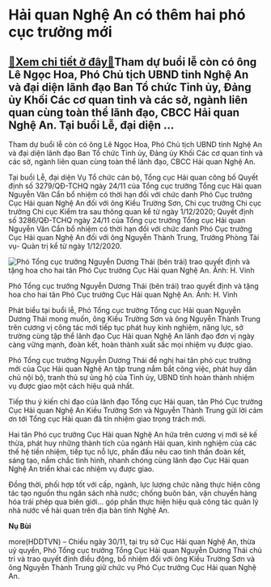 Hải quan Nghệ An có thêm hai phó cục trưởng mới
===============================================

[:gift:Xem chi tiết ở đây:gift:](https://hddtvn.com/hai-quan-nghe-an-co-them-hai-pho-cuc-truong-moi-2/)Tham dự buổi lễ còn có ông Lê Ngọc Hoa, Phó Chủ tịch UBND tỉnh Nghệ An và đại diện lãnh đạo Ban Tổ chức Tỉnh ủy, Đảng ủy Khối Các cơ quan tỉnh và các sở, ngành liên quan cùng toàn thể lãnh đạo, CBCC Hải quan Nghệ An. Tại buổi Lễ, đại diện …
------------------------------------------------------------------------------------------------------------------------------------------------------------------------------------------------------------------------------------------------


Tham dự buổi lễ còn có ông Lê Ngọc Hoa, Phó Chủ tịch UBND tỉnh Nghệ An và đại diện lãnh đạo Ban Tổ chức Tỉnh ủy, Đảng ủy Khối Các cơ quan tỉnh và các sở, ngành liên quan cùng toàn thể lãnh đạo, CBCC Hải quan Nghệ An.


Tại buổi Lễ, đại diện Vụ Tổ chức cán bộ, Tổng cục Hải quan công bố Quyết định số 3279/QĐ-TCHQ ngày 24/11 của Tổng cục trưởng Tổng cục Hải quan Nguyễn Văn Cẩn bổ nhiệm có thời hạn đối với chức danh Phó Cục trưởng Cục Hải quan Nghệ An đối với ông Kiều Trường Sơn, Chi cục trưởng Chi cục trưởng Chi cục Kiểm tra sau thông quan kể từ ngày 1/12/2020; Quyết định số 3286/QĐ-TCHQ ngày 24/11 của Tổng cục trưởng Tổng cục Hải quan Nguyễn Văn Cẩn bổ nhiệm có thời hạn đối với chức danh Phó Cục trưởng Cục Hải quan Nghệ An đối với ông Nguyễn Thành Trung, Trưởng Phòng Tài vụ- Quản trị kể từ ngày 1/12/2020.





![Phó Tổng cục trưởng Nguyễn Dương Thái (bên trái) trao quyết định và tặng hoa cho hai tân Phó Cục trưởng Cục Hải quan Nghệ An. Ảnh: H. Vinh](https://hddtvn.com/wp-content/uploads/2021/01/IMG_0144.jpg "Phó Tổng cục trưởng Nguyễn Dương Thái (bên trái) trao quyết định và tặng hoa cho hai tân Phó Cục trưởng Cục Hải quan Nghệ An. Ảnh: H. Vinh")


Phó Tổng cục trưởng Nguyễn Dương Thái (bên trái) trao quyết định và tặng hoa cho hai tân Phó Cục trưởng Cục Hải quan Nghệ An. Ảnh: H. Vinh



Phát biểu tại buổi lễ, Phó Tổng cục trưởng Tổng cục Hải quan Nguyễn Dương Thái mong muốn, ông Kiều Trường Sơn và ông Nguyễn Thành Trung trên cương vị công tác mới tiếp tục phát huy kinh nghiệm, năng lực, sở trường cùng tập thể lãnh đạo Cục Hải quan Nghệ An lãnh đạo đơn vị ngày càng vững mạnh, đoàn kết, hoàn thành xuất sắc mọi nhiệm vụ được giao.


Phó Tổng cục trưởng Nguyễn Dương Thái đề nghị hai tân phó cục trưởng mới của Cục Hải quan Nghệ An tập trung nắm bắt công việc, phát huy dân chủ nội bộ, tranh thủ sự ủng hộ của Tỉnh ủy, UBND tỉnh hoàn thành nhiệm vụ được giao một cách hiệu quả nhất.


Tiếp thu ý kiến chỉ đạo của lãnh đạo Tổng cục Hải quan, tân Phó Cục trưởng Cục Hải quan Nghệ An Kiều Trường Sơn và Nguyễn Thành Trung gửi lời cảm ơn tới Tổng cục Hải quan đã tín nhiệm giao trọng trách mới.


Hai tân Phó cục trưởng Cục Hải quan Nghệ An hứa trên cương vị mới sẽ kế thừa, phát huy những thành tích của ngành Hải quan, kinh nghiệm của các thế hệ tiền nhiệm, tiếp tục nỗ lực, phấn đấu nêu cao tinh thần đoàn kết, sáng tạo, nắm chắc tình hình, nhanh chóng cùng lãnh đạo Cục Hải quan Nghệ An triển khai các nhiệm vụ được giao.


Đồng thời, phối hợp tốt với cấp, ngành, lực lượng chức năng thực hiện công tác tạo nguồn thu ngân sách nhà nước; chống buôn bán, vận chuyển hàng hóa trái phép qua biên giới… góp phần thực hiện hiệu quả công tác quản lý nhà nước về hải quan trên địa bàn tỉnh Nghệ An.




**Nụ Bùi**



more(HDDTVN) – Chiều ngày 30/11, tại trụ sở Cục Hải quan Nghệ An, thừa uỷ quyền, Phó Tổng cục trưởng Tổng Cục Hải quan Nguyễn Dương Thái chủ trì và trao quyết định điều động, bổ nhiệm đối với ông Kiều Trường Sơn và ông Nguyễn Thành Trung giữ chức vụ Phó Cục trưởng Cục Hải quan Nghệ An.

